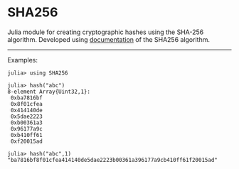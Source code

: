 SHA256
======

Julia module for creating cryptographic hashes using the SHA-256 algorithm. Developed using [documentation](http://csrc.nist.gov/groups/STM/cavp/documents/shs/sha256-384-512.pdf) of the SHA256 algorithm.

___

Examples:

    julia> using SHA256

    julia> hash("abc")
    8-element Array{Uint32,1}:
     0xba7816bf
     0x8f01cfea
     0x414140de
     0x5dae2223
     0xb00361a3
     0x96177a9c
     0xb410ff61
     0xf20015ad

    julia> hash("abc",1)
    "ba7816bf8f01cfea414140de5dae2223b00361a396177a9cb410ff61f20015ad"

